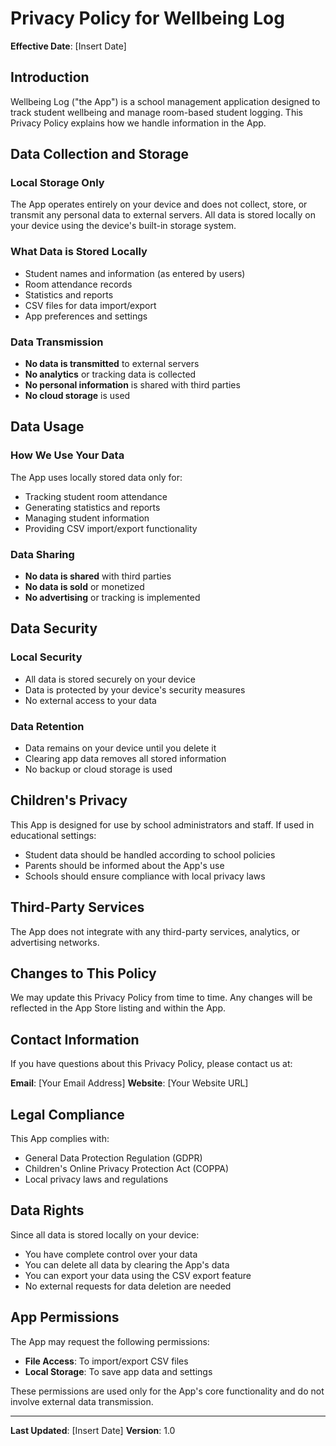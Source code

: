 # Privacy Policy for Wellbeing Log

**Effective Date**: [Insert Date]

## Introduction

Wellbeing Log ("the App") is a school management application designed to track student wellbeing and manage room-based student logging. This Privacy Policy explains how we handle information in the App.

## Data Collection and Storage

### Local Storage Only
The App operates entirely on your device and does not collect, store, or transmit any personal data to external servers. All data is stored locally on your device using the device's built-in storage system.

### What Data is Stored Locally
- Student names and information (as entered by users)
- Room attendance records
- Statistics and reports
- CSV files for data import/export
- App preferences and settings

### Data Transmission
- **No data is transmitted** to external servers
- **No analytics** or tracking data is collected
- **No personal information** is shared with third parties
- **No cloud storage** is used

## Data Usage

### How We Use Your Data
The App uses locally stored data only for:
- Tracking student room attendance
- Generating statistics and reports
- Managing student information
- Providing CSV import/export functionality

### Data Sharing
- **No data is shared** with third parties
- **No data is sold** or monetized
- **No advertising** or tracking is implemented

## Data Security

### Local Security
- All data is stored securely on your device
- Data is protected by your device's security measures
- No external access to your data

### Data Retention
- Data remains on your device until you delete it
- Clearing app data removes all stored information
- No backup or cloud storage is used

## Children's Privacy

This App is designed for use by school administrators and staff. If used in educational settings:
- Student data should be handled according to school policies
- Parents should be informed about the App's use
- Schools should ensure compliance with local privacy laws

## Third-Party Services

The App does not integrate with any third-party services, analytics, or advertising networks.

## Changes to This Policy

We may update this Privacy Policy from time to time. Any changes will be reflected in the App Store listing and within the App.

## Contact Information

If you have questions about this Privacy Policy, please contact us at:

**Email**: [Your Email Address]
**Website**: [Your Website URL]

## Legal Compliance

This App complies with:
- General Data Protection Regulation (GDPR)
- Children's Online Privacy Protection Act (COPPA)
- Local privacy laws and regulations

## Data Rights

Since all data is stored locally on your device:
- You have complete control over your data
- You can delete all data by clearing the App's data
- You can export your data using the CSV export feature
- No external requests for data deletion are needed

## App Permissions

The App may request the following permissions:
- **File Access**: To import/export CSV files
- **Local Storage**: To save app data and settings

These permissions are used only for the App's core functionality and do not involve external data transmission.

---

**Last Updated**: [Insert Date]
**Version**: 1.0 